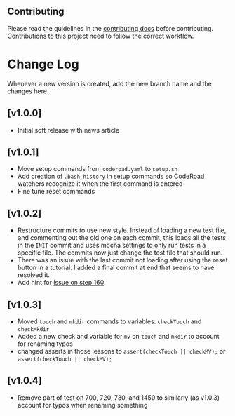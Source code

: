 ## Contributing

Please read the guidelines in the [contributing docs](https://contribute.freecodecamp.org/#/how-to-work-on-tutorials-that-use-coderoad) before contributing. Contributions to this project need to follow the correct workflow.

# Change Log

Whenever a new version is created, add the new branch name and the changes here

## [v1.0.0]

- Initial soft release with news article

## [v1.0.1]

- Move setup commands from `coderoad.yaml` to `setup.sh`
- Add creation of `.bash_history` in setup commands so CodeRoad watchers recognize it when the first command is entered
- Fine tune reset commands

## [v1.0.2]

- Restructure commits to use new style. Instead of loading a new test file, and commenting out the old one on each commit, this loads all the tests in the `INIT` commit and uses mocha settings to only run tests in a specific file. The commits now just change the test file that should run.
- There was an issue with the last commit not loading after using the reset button in a tutorial. I added a final commit at end that seems to have resolved it.
- Add hint for [issue on step 160](https://github.com/freeCodeCamp/freeCodeCamp/issues/45521)

## [v1.0.3]

- Moved `touch` and `mkdir` commands to variables: `checkTouch` and `checkMkdir`
- Added a new check and variable for `mv` on `touch` and `mkdir` to account for renaming typos
- changed asserts in those lessons to `assert(checkTouch || checkMV);` or `assert(checkTouch || checkMV);`

## [v1.0.4]

- Remove part of test on 700, 720, 730, and 1450 to similarly (as v1.0.3) account for typos when renaming something

